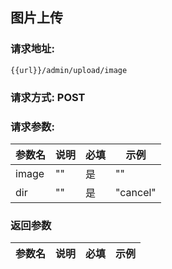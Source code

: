 ## 图片上传
### 请求地址:
```
{{url}}/admin/upload/image
```
### 请求方式: POST  
### 请求参数:  

|参数名|说明|必填|示例|  
 |---|---|---|---|  
|image|""|是|""|  
|dir|""|是|"cancel"|  
### 返回参数  

|参数名|说明|必填|示例|  
 |---|---|---|---|  
